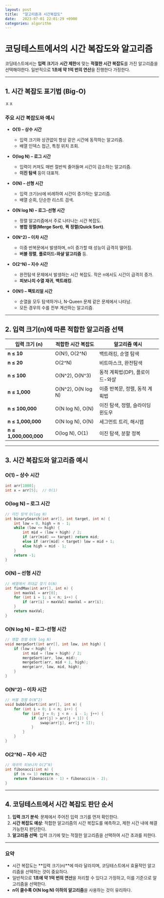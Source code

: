 ```yaml
---
layout: post
title:  "알고리즘과 시간복잡도"
date:   2023-07-01 22:01:29 +0900
categories: algorithm
---
```


# 코딩테스트에서의 시간 복잡도와 알고리즘

코딩테스트에서는 **입력 크기**과 **시간 제한**에 맞는 **적절한 시간 복잡도**를 가진 알고리즘을 선택해야한다. 일반적으로 **1초에 약 1억 번의 연산**을 진행한다 가정한다.

---

## 1. 시간 복잡도 표기법 (Big-O)
ㅈㅈ
### 주요 시간 복잡도와 예시

- **O(1) – 상수 시간**
  - 입력 크기와 상관없이 항상 같은 시간에 동작하는 알고리즘.
  - 배열 인덱스 접근, 특정 위치 조회.

- **O(log N) – 로그 시간**
  - 입력이 커져도 매번 절반씩 줄어들며 시간이 감소하는 알고리즘.
  - **이진 탐색** 등이 대표적.

- **O(N) – 선형 시간**
  - 입력 크기(n)에 비례하여 시간이 증가하는 알고리즘.
  - 배열 순회, 단순한 리스트 검색.

- **O(N log N) – 로그-선형 시간**
  - 정렬 알고리즘에서 주로 나타나는 시간 복잡도.
  - **병합 정렬(Merge Sort)**, **퀵 정렬(Quick Sort)**.

- **O(N^2) – 이차 시간**
  - 이중 반복문에서 발생하며, n이 증가할 때 성능이 급격히 떨어짐.
  - **버블 정렬**, **플로이드-와샬 알고리즘** 등.

- **O(2^N) – 지수 시간**
  - 완전탐색 문제에서 발생하는 시간 복잡도. 작은 n에서도 시간이 급격히 증가.
  - **피보나치 수열 재귀**, **백트래킹**.

- **O(N!) – 팩토리얼 시간**
  - 순열을 모두 탐색하거나, N-Queen 문제 같은 문제에서 나타남.
  - 모든 경우의 수를 전부 계산하는 알고리즘.

---

## 2. 입력 크기(n)에 따른 적합한 알고리즘 선택

| 입력 크기 (n)  | 적합한 시간 복잡도 | 알고리즘 예시 |
|----------------|---------------------|---------------|
| **n ≤ 10**     | O(N!), O(2^N)       | 백트래킹, 순열 탐색 |
| **n ≤ 20**     | O(2^N)              | 비트마스크, 완전탐색 |
| **n ≤ 100**    | O(N^2), O(N^3)      | 동적 계획법(DP), 플로이드-와샬 |
| **n ≤ 1,000**  | O(N^2), O(N log N)  | 이중 반복문, 정렬, 동적 계획법 |
| **n ≤ 100,000**| O(N log N), O(N)    | 이진 탐색, 정렬, 슬라이딩 윈도우 |
| **n ≤ 1,000,000**| O(N log N), O(N) | 세그먼트 트리, 해시맵 |
| **n ≤ 1,000,000,000**| O(log N), O(1)| 이진 탐색, 분할 정복 |

---

## 3. 시간 복잡도와 알고리즘 예시

### O(1) – 상수 시간
```cpp
int arr[1000];
int x = arr[5];  // O(1)
```

### O(log N) – 로그 시간
```cpp
// 이진 탐색 O(log N)
int binarySearch(int arr[], int target, int n) {
    int low = 0, high = n - 1;
    while (low <= high) {
        int mid = (low + high) / 2;
        if (arr[mid] == target) return mid;
        else if (arr[mid] < target) low = mid + 1;
        else high = mid - 1;
    }
    return -1;
}
```

### O(N) – 선형 시간
```cpp
// 배열에서 최대값 찾기 O(N)
int findMax(int arr[], int n) {
    int maxVal = arr[0];
    for (int i = 1; i < n; i++) {
        if (arr[i] > maxVal) maxVal = arr[i];
    }
    return maxVal;
}
```

### O(N log N) – 로그-선형 시간
```cpp
// 병합 정렬 O(N log N)
void mergeSort(int arr[], int low, int high) {
    if (low < high) {
        int mid = (low + high) / 2;
        mergeSort(arr, low, mid);
        mergeSort(arr, mid + 1, high);
        merge(arr, low, mid, high);
    }
}
```

### O(N^2) – 이차 시간
```cpp
// 버블 정렬 O(N^2)
void bubbleSort(int arr[], int n) {
    for (int i = 0; i < n; i++) {
        for (int j = 0; j < n - i - 1; j++) {
            if (arr[j] > arr[j + 1]) {
                swap(arr[j], arr[j + 1]);
            }
        }
    }
}
```

### O(2^N) – 지수 시간
```cpp
// 재귀적 피보나치 O(2^N)
int fibonacci(int n) {
    if (n <= 1) return n;
    return fibonacci(n - 1) + fibonacci(n - 2);
}
```

---

## 4. 코딩테스트에서 시간 복잡도 판단 순서

1. **입력 크기 분석**: 문제에서 주어진 입력 크기를 먼저 확인한다.
2. **시간 복잡도 예상**: 적합한 알고리즘의 시간 복잡도를 예측하고, 제한 시간 내에 해결 가능한지 판단한다.
3. **알고리즘 선택**: 입력 크기에 맞는 적절한 알고리즘을 선택하여 시간 초과를 피한다.

---

### 요약
- 시간 복잡도는 **입력 크기(n)**에 따라 달라지며, 코딩테스트에서 효율적인 알고리즘을 선택하는 것이 중요하다.
- 일반적으로 **1초에 약 1억 번의 연산**을 처리할 수 있다고 가정하고, 이를 기준으로 알고리즘을 선택한다.
- **n이 클수록 O(N log N) 이하의 알고리즘**을 사용하는 것이 유리하다.
